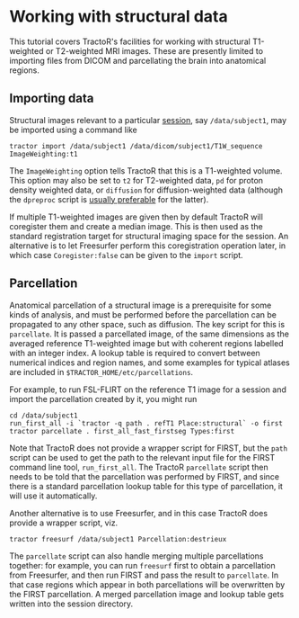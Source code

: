# Working with structural data

This tutorial covers TractoR's facilities for working with structural T1-weighted or T2-weighted MRI images. These are presently limited to importing files from DICOM and parcellating the brain into anatomical regions.

## Importing data

Structural images relevant to a particular [session](conventions.html), say `/data/subject1`, may be imported using a command like

    tractor import /data/subject1 /data/dicom/subject1/T1W_sequence ImageWeighting:t1

The `ImageWeighting` option tells TractoR that this is a T1-weighted volume. This option may also be set to `t2` for T2-weighted data, `pd` for proton density weighted data, or `diffusion` for diffusion-weighted data (although the `dpreproc` script is [usually preferable](diffusion-processing.html) for the latter).

If multiple T1-weighted images are given then by default TractoR will coregister them and create a median image. This is then used as the standard registration target for structural imaging space for the session. An alternative is to let Freesurfer perform this coregistration operation later, in which case `Coregister:false` can be given to the `import` script.

## Parcellation

Anatomical parcellation of a structural image is a prerequisite for some kinds of analysis, and must be performed before the parcellation can be propagated to any other space, such as diffusion. The key script for this is `parcellate`. It is passed a parcellated image, of the same dimensions as the averaged reference T1-weighted image but with coherent regions labelled with an integer index. A lookup table is required to convert between numerical indices and region names, and some examples for typical atlases are included in `$TRACTOR_HOME/etc/parcellations`.

For example, to run FSL-FLIRT on the reference T1 image for a session and import the parcellation created by it, you might run

    cd /data/subject1
    run_first_all -i `tractor -q path . refT1 Place:structural` -o first
    tractor parcellate . first_all_fast_firstseg Types:first

Note that TractoR does not provide a wrapper script for FIRST, but the `path` script can be used to get the path to the relevant input file for the FIRST command line tool, `run_first_all`. The TractoR `parcellate` script then needs to be told that the parcellation was performed by FIRST, and since there is a standard parcellation lookup table for this type of parcellation, it will use it automatically.

Another alternative is to use Freesurfer, and in this case TractoR does provide a wrapper script, viz.

    tractor freesurf /data/subject1 Parcellation:destrieux

The `parcellate` script can also handle merging multiple parcellations together: for example, you can run `freesurf` first to obtain a parcellation from Freesurfer, and then run FIRST and pass the result to `parcellate`. In that case regions which appear in both parcellations will be overwritten by the FIRST parcellation. A merged parcellation image and lookup table gets written into the session directory.
